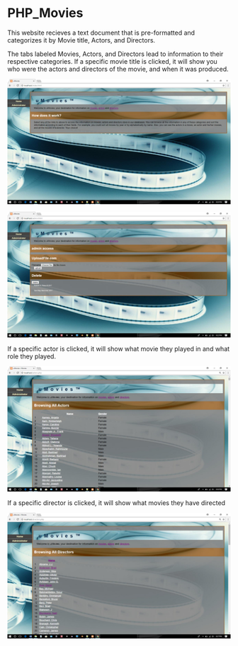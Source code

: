 # PHP_Movies
This website recieves a text document that is pre-formatted and categorizes it by Movie title, Actors, and Directors.


<p> The tabs labeled Movies, Actors, and Directors lead to information to their respective categories. If a specific movie title is clicked, it will show you who were the actors and directors of the movie, and when it was produced. </p>

![alt text](https://raw.githubusercontent.com/TyreKing/PHP_Movies/master/home.png)

![alt text](https://raw.githubusercontent.com/TyreKing/PHP_Movies/master/admin.png)


<p>If a specific actor is clicked, it will show what movie they played in and what role they played.</p>

![alt text](https://raw.githubusercontent.com/TyreKing/PHP_Movies/master/Actors.png)

<p> If a specific director is clicked, it will show what movies they have directed</p>

![alt text](https://raw.githubusercontent.com/TyreKing/PHP_Movies/master/Directors.png)




